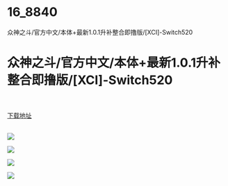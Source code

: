 # 16_8840
众神之斗/官方中文/本体+最新1.0.1升补整合即撸版/[XCI]-Switch520
# 众神之斗/官方中文/本体+最新1.0.1升补整合即撸版/[XCI]-Switch520
 <br/></br>
[下载地址](https://www.switch520.cc/article/8840 "下载地址")
<br/></br>

<p><span style="color: #ffffff;"><strong><img src="https://www.switch520.cc/muke_img/upload_art_editor_20210102-1_1f6f8507452490eb0f8fa67f22d18dbf.jpg"></strong></span></p>
<p><span style="color: #ffffff;"><strong><img src="https://www.switch520.cc/muke_img/upload_art_editor_20210102-1_64a8f012bb64bf371482145197f31be6.jpg"></strong></span></p>
<p><span style="color: #ffffff;"><strong><img src="https://www.switch520.cc/muke_img/upload_art_editor_20210102-1_a8cd9a7fa76899fca9cb7a6b27e19052.jpg"></strong></span></p>
<p><span style="color: #ffffff;"><strong><img src="https://www.switch520.cc/muke_img/upload_art_editor_20210102-1_f2361f42275ee6066a75d24ce1682ac9.jpg">&nbsp;</strong></span></p>
<p><span style="color: #ffffff;"><strong>&nbsp;</strong></span></p>
